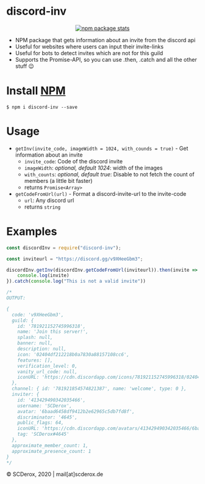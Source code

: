 # discord-inv

<p align="center"><a href="https://nodei.co/npm/discord-inv/"><img alt="npm package stats" src="https://nodei.co/npm/discord-inv.png"></a></p>

* NPM package that gets information about an invite from the discord api
* Useful for websites where users can input their invite-links
* Useful for bots to detect invites which are not for this guild 
* Supports the Promise-API, so you can use .then, .catch and all the other stuff 😉

# Install [NPM](https://www.npmjs.com/package/discord-inv)

 `$ npm i discord-inv --save`

# Usage

- `getInv(invite_code, imageWidth = 1024, with_counds = true)` - Get information about an invite
  - `invite_code`: Code of the discord invite
  - `imageWidth`: *optional, default 1024*: width of the images
  - `with_counts`: *optional, default true*: Disable to not fetch the count of members (a little bit faster)
  - returns `Promise<Array>`
- `getCodeFromUrl(url)` - Format a discord-invite-url to the invite-code
  - `url`: Any discord url
  - returns `string`  

# Examples

```javascript
const discordInv = require("discord-inv");

const inviteurl = "https://discord.gg/v9XHeeGbm3";

discordInv.getInv(discordInv.getCodeFromUrl(inviteurl)).then(invite => {
    console.log(invite)
}).catch(console.log("This is not a valid invite"))

/*
OUTPUT: 

{
  code: 'v9XHeeGbm3',
  guild: {
    id: '781921152745996318',
    name: 'Join this server!',
    splash: null,
    banner: null,
    description: null,
    icon: '02404df212218b0a7830a88157108cc6',
    features: [],
    verification_level: 0,
    vanity_url_code: null,
    iconURL: 'https://cdn.discordapp.com/icons/781921152745996318/02404df212218b0a7830a88157108cc6?size=1024'
  },
  channel: { id: '781921854574821387', name: 'welcome', type: 0 },
  inviter: {
    id: '413429490342035466',
    username: 'SCDerox',
    avatar: '6baad6458df9412b2e62965c5db7fd8f',
    discriminator: '4645',
    public_flags: 64,
    iconURL: 'https://cdn.discordapp.com/avatars/413429490342035466/6baad6458df9412b2e62965c5db7fd8f?size=1024',
    tag: 'SCDerox#4645'
  },
  approximate_member_count: 1,
  approximate_presence_count: 1
}
*/

```
© SCDerox, 2020 | mail[at]scderox.de